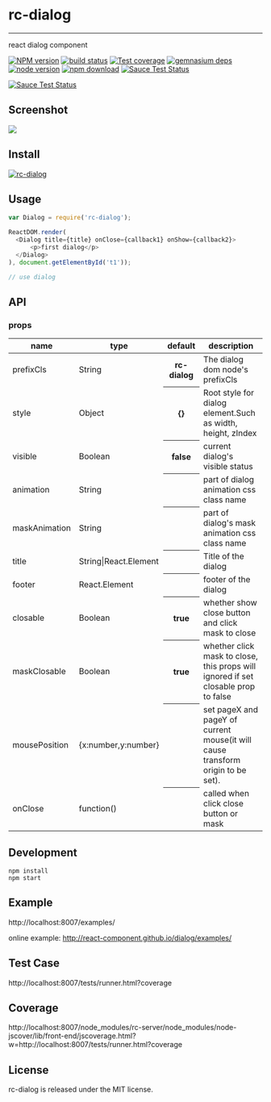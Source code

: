# rc-dialog
---

react dialog component

[![NPM version][npm-image]][npm-url]
[![build status][travis-image]][travis-url]
[![Test coverage][coveralls-image]][coveralls-url]
[![gemnasium deps][gemnasium-image]][gemnasium-url]
[![node version][node-image]][node-url]
[![npm download][download-image]][download-url]
[![Sauce Test Status](https://saucelabs.com/buildstatus/rc-dialog)](https://saucelabs.com/u/rc-dialog)

[![Sauce Test Status](https://saucelabs.com/browser-matrix/rc-dialog.svg)](https://saucelabs.com/u/rc-dialog)

[npm-image]: http://img.shields.io/npm/v/rc-dialog.svg?style=flat-square
[npm-url]: http://npmjs.org/package/rc-dialog
[travis-image]: https://img.shields.io/travis/react-component/dialog.svg?style=flat-square
[travis-url]: https://travis-ci.org/react-component/dialog
[coveralls-image]: https://img.shields.io/coveralls/react-component/dialog.svg?style=flat-square
[coveralls-url]: https://coveralls.io/r/react-component/dialog?branch=master
[gemnasium-image]: http://img.shields.io/gemnasium/react-component/dialog.svg?style=flat-square
[gemnasium-url]: https://gemnasium.com/react-component/dialog
[node-image]: https://img.shields.io/badge/node.js-%3E=_0.10-green.svg?style=flat-square
[node-url]: http://nodejs.org/download/
[download-image]: https://img.shields.io/npm/dm/rc-dialog.svg?style=flat-square
[download-url]: https://npmjs.org/package/rc-dialog

## Screenshot

<img src="http://gtms04.alicdn.com/tps/i4/TB1dp5lHXXXXXbmXpXXyVug.FXX-664-480.png" />

## Install

[![rc-dialog](https://nodei.co/npm/rc-dialog.png)](https://npmjs.org/package/rc-dialog)

## Usage

```js
var Dialog = require('rc-dialog');

ReactDOM.render(
  <Dialog title={title} onClose={callback1} onShow={callback2}>
      <p>first dialog</p>
  </Dialog>
), document.getElementById('t1'));

// use dialog
```

## API 

### props


<table class="table table-bordered table-striped">
    <thead>
    <tr>
        <th style="width: 100px;">name</th>
        <th style="width: 50px;">type</th>
        <th>default</th>
        <th>description</th>
    </tr>
    </thead>
    <tbody>
      <tr>
          <td>prefixCls</td>
          <td>String</td>
          <th>rc-dialog</th>
          <td>The dialog dom node's prefixCls</td>
      </tr>
      <tr>
          <td>style</td>
          <td>Object</td>
          <th>{}</th>
          <td>Root style for dialog element.Such as width, height, zIndex</td>
      </tr>      
      <tr>
          <td>visible</td>
          <td>Boolean</td>
          <th>false</th>
          <td>current dialog's visible status</td>
      </tr>
      <tr>
          <td>animation</td>
          <td>String</td>
          <th></th>
          <td>part of dialog animation css class name</td>
      </tr>
      <tr>
          <td>maskAnimation</td>
          <td>String</td>
          <th></th>
          <td>part of dialog's mask animation css class name</td>
      </tr>
      <tr>
          <td>title</td>
          <td>String|React.Element</td>
          <th></th>
          <td>Title of the dialog</td>
      </tr>
      <tr>
          <td>footer</td>
          <td>React.Element</td>
          <th></th>
          <td>footer of the dialog</td>
      </tr>
      <tr>
          <td>closable</td>
          <td>Boolean</td>
          <th>true</th>
          <td>whether show close button and click mask to close</td>
      </tr>
      <tr>
          <td>maskClosable</td>
          <td>Boolean</td>
          <th>true</th>
          <td>whether click mask to close, this props will ignored if set closable prop to false</td>
      </tr>
      <tr>
          <td>mousePosition</td>
          <td>{x:number,y:number}</td>
          <th></th>
          <td>set pageX and pageY of current mouse(it will cause transform origin to be set).</td>
      </tr>
      <tr>
          <td>onClose</td>
          <td>function()</td>
          <th></th>
          <td>called when click close button or mask</td>
      </tr>
    </tbody>
</table>


## Development

```
npm install
npm start
```

## Example

http://localhost:8007/examples/

online example: http://react-component.github.io/dialog/examples/

## Test Case

http://localhost:8007/tests/runner.html?coverage

## Coverage

http://localhost:8007/node_modules/rc-server/node_modules/node-jscover/lib/front-end/jscoverage.html?w=http://localhost:8007/tests/runner.html?coverage

## License

rc-dialog is released under the MIT license.

